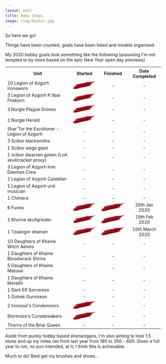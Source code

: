 ```yaml
---
layout: post
title: Baby Steps
image: /img/hashut.jpg
---
```


So here we go! 

Things have been counted, goals have been listed and models organised. 

My 2020 hobby goals look something like the following (assuming I'm not tempted to by more based on the epic New Year open day previews)

<table>
  <tr>
    <th>Unit</th>
    <th style="text-align: center !important;">Started</th>
    <th style="text-align: center !important;">Finished</th>
    <th style="text-align: center !important;">Date Completed</th>
  </tr>
  <tr>
    <td>10 Legion of Azgorh Ironsworn</td>
    <td style="text-align: center !important;"> <img  src="/img/done.png"> </td>
     <td style="text-align: center !important;"> - </td>
      <td style="text-align: center !important;"> - </td>
  </tr>
  <tr>
    <td>3 Legion of Azgorh K'daai Fireborn</td>
    <td style="text-align: center !important;">  <img  src="/img/done.png"> </td>
     <td style="text-align: center !important;"> - </td>
      <td style="text-align: center !important;"> - </td>
  </tr>
    <tr>
    <td>3 Nurgle Plague Drones</td>
    <td style="text-align: center !important;">  <img  src="/img/done.png"> </td>
     <td style="text-align: center !important;"> - </td>
      <td style="text-align: center !important;"> - </td>
  </tr>
    <tr>
    <td>1 Nurgle Herald</td>
    <td style="text-align: center !important;">  <img  src="/img/done.png"> </td>
     <td style="text-align: center !important;"> - </td>
      <td style="text-align: center !important;"> - </td>
  </tr>
  <tr>
    <td>Shar'Tor the Excutioner - Legion of Azgorh</td>
    <td style="text-align: center !important;"> - </td>
     <td style="text-align: center !important;"> - </td>
      <td style="text-align: center !important;"> - </td>

  </tr>
  <tr>
    <td>3 Scibor blacksmiths</td>
    <td style="text-align: center !important;"> - </td>
     <td style="text-align: center !important;"> - </td>
      <td style="text-align: center !important;"> - </td>
  </tr>
  <tr>
    <td>1 Scibor siege giant</td>
    <td style="text-align: center !important;"> - </td>
     <td style="text-align: center !important;"> - </td>
      <td style="text-align: center !important;"> - </td>
  </tr>
  <tr>
    <td>1 scibor dwarven golem (LoA skullcracker proxy) </td>
    <td style="text-align: center !important;"> - </td>
     <td style="text-align: center !important;"> - </td>
      <td style="text-align: center !important;"> - </td>
  </tr>
  <tr>
    <td>3 Legion of Azgorh Iron Daemon Crew</td>
    <td style="text-align: center !important;"> - </td>
     <td style="text-align: center !important;"> - </td>
      <td style="text-align: center !important;"> - </td>
  </tr>
  <tr>
    <td>1 Legion of Azgorh Castellan</td>
    <td style="text-align: center !important;"> - </td>
     <td style="text-align: center !important;"> - </td>
      <td style="text-align: center !important;"> - </td>
  </tr>
    <tr>
    <td>1 Legion of Azgorh unit musician</td>
    <td style="text-align: center !important;"> - </td>
     <td style="text-align: center !important;"> - </td>
      <td style="text-align: center !important;"> - </td>
  </tr>
     <tr>
    <td>1 Chimera</td>
    <td style="text-align: center !important;"> - </td>
     <td style="text-align: center !important;"> - </td>
      <td style="text-align: center !important;"> - </td>
  </tr>
 <tr>
    <td>6 Furies</td>
    <td style="text-align: center !important;"> <img  src="/img/done.png"> </td>
     <td style="text-align: center !important;"> <img  src="/img/done.png"> </td>
      <td style="text-align: center !important;"> 26th Jan 2020 </td>
  </tr>
  <tr>
    <td>1 Khorne skullgrinder</td>
    <td style="text-align: center !important;"> <img  src="/img/done.png">  </td>
     <td style="text-align: center !important;"> <img  src="/img/done.png">  </td>
      <td style="text-align: center !important;"> 19th Feb 2020 </td>
  </tr>
  <tr>
    <td>1 Tzaangor shaman</td>
    <td style="text-align: center !important;"> <img  src="/img/done.png">  </td>
     <td style="text-align: center !important;"> <img  src="/img/done.png">  </td>
      <td style="text-align: center !important;"> 10th March 2020 </td>
  </tr>
  <tr>
    <td>10 Daughters of Khaine Witch Aelves</td>
    <td style="text-align: center !important;"> - </td>
     <td style="text-align: center !important;"> - </td>
      <td style="text-align: center !important;"> - </td>
  </tr>
  <tr>
    <td>1 Daughters of Khaine Bloodwrack Shrine</td>
    <td style="text-align: center !important;"> - </td>
     <td style="text-align: center !important;"> - </td>
      <td style="text-align: center !important;"> - </td>
  </tr>
  <tr>
    <td>5 Daughters of Khaine Melusai</td>
    <td style="text-align: center !important;"> - </td>
     <td style="text-align: center !important;"> - </td>
      <td style="text-align: center !important;"> - </td>
  </tr>
  <tr>
    <td>1 Daughters of Khaine Morathi</td>
    <td style="text-align: center !important;"> - </td>
     <td style="text-align: center !important;"> - </td>
      <td style="text-align: center !important;"> - </td>
  </tr>
  <tr>
    <td>1 Dark Elf Sorceress</td>
    <td style="text-align: center !important;"> - </td>
     <td style="text-align: center !important;"> - </td>
      <td style="text-align: center !important;"> - </td>
  </tr>
 <tr>
    <td>1 Gotrek Gurnisson</td>
    <td style="text-align: center !important;"> - </td>
     <td style="text-align: center !important;"> - </td>
      <td style="text-align: center !important;"> - </td>
  </tr>
  <tr>
    <td>2 Ironsoul's Condemnors</td>
    <td style="text-align: center !important;"> <img  src="/img/done.png">  </td>
     <td style="text-align: center !important;"> - </td>
      <td style="text-align: center !important;"> - </td>
  </tr>
   <tr>
    <td>Stormsire's Cursebreakers</td>
    <td style="text-align: center !important;"> <img  src="/img/done.png">  </td>
     <td style="text-align: center !important;"> - </td>
      <td style="text-align: center !important;"> - </td>
  </tr>
    <tr>
    <td>Thorns of the Briar Queen</td>
    <td style="text-align: center !important;"> - </td>
     <td style="text-align: center !important;"> - </td>
      <td style="text-align: center !important;"> - </td>
  </tr>
</table>


Aside from purely hobby based shenanigans, I'm also aiming to lose 1.5 stone and up my miles ran from last year from 180 to 350 - 400. Given a full year to run, no pun intended, at it; I think this is achievable. 

Much to do! Best get my brushes and shoes...